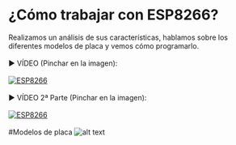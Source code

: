 # ¿Cómo trabajar con ESP8266?
Realizamos un análisis de sus características, hablamos sobre los diferentes modelos de placa y vemos cómo programarlo.
<br>
<br>
▶️ VÍDEO (Pinchar en la imagen):
<br>
<br>
[![ESP8266](https://i.imgur.com/yHCHDMr.png)](https://www.youtube.com/watch?v=gAe-Kjg_ggc&t "Ver vídeo sobre ESP8266")
<br>
<br>
▶️ VÍDEO 2ª Parte (Pinchar en la imagen):
<br>
<br>
[![ESP8266](https://i.imgur.com/r5GpSca.png)](https://www.youtube.com/watch?v=9IwJIkTxgME&t "Ver vídeo sobre ESP8266")
<br>
<br>
#Modelos de placa
![alt text](https://i.imgur.com/CCxHUey.png)
